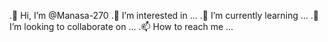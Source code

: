 .👋 Hi, I’m @Manasa-270
.👀 I’m interested in ...
.🌱 I’m currently learning ...
.💞️ I’m looking to collaborate on ...
.📫 How to reach me ...

<!---
Manasa-270/Manasa-270 is a ✨ special ✨ repository because its `README.md` (this file) appears on your GitHub profile.
You can click the Preview link to take a look at your changes.
--->
